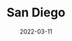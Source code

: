 ---
layout: photoessay
title: "San Diego"
date: 2022-03-11
tag: [ travel ]
category: photo
growth: growth-3
---